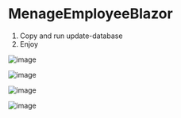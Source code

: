 # MenageEmployeeBlazor

1. Copy and run update-database
2. Enjoy



![image](https://user-images.githubusercontent.com/47826375/140814345-4c774038-adb7-455a-b6a5-1e4b69aa7c1f.png)

![image](https://user-images.githubusercontent.com/47826375/140814440-25418fdd-56d5-4671-8733-caee75d473d4.png)

![image](https://user-images.githubusercontent.com/47826375/140814471-9d938a6e-0c09-4c41-ae6f-86db3e36908e.png)

![image](https://user-images.githubusercontent.com/47826375/140814501-abae655b-a2e7-42e6-af5c-43a73d018198.png)
